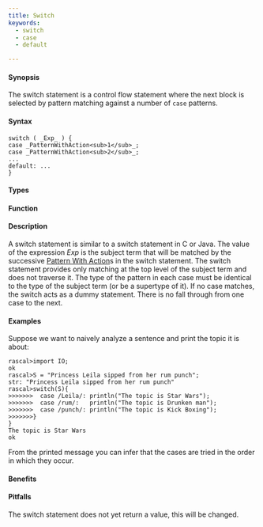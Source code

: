 ```yaml
---
title: Switch
keywords:
  - switch
  - case
  - default

---
```


#### Synopsis

The switch statement is a control flow statement
where the next block is selected by pattern matching
against a number of `case` patterns. 

#### Syntax

```rascal
switch ( _Exp_ ) {
case _PatternWithAction<sub>1</sub>_;
case _PatternWithAction<sub>2</sub>_;
...
default: ...
}
```

#### Types

#### Function

#### Description

A switch statement is similar to a switch statement in C or Java.
The value of the expression _Exp_ is the subject term that will be matched by the successive 
[Pattern With Action](/docs/Rascal/Expressions/Visit/PatternWithAction)s in the switch statement. The switch statement provides only matching at the top level of 
the subject term and does not traverse it. The type of the pattern in each case must be identical to the type of 
the subject term (or be a supertype of it). If no case matches, the switch acts as a dummy statement.
There is no fall through from one case to the next.

#### Examples

Suppose we want to naively analyze a sentence and print the topic it is about:

```rascal-shell
rascal>import IO;
ok
rascal>S = "Princess Leila sipped from her rum punch";
str: "Princess Leila sipped from her rum punch"
rascal>switch(S){
>>>>>>>  case /Leila/: println("The topic is Star Wars");
>>>>>>>  case /rum/:   println("The topic is Drunken man");
>>>>>>>  case /punch/: println("The topic is Kick Boxing");
>>>>>>>}
}
The topic is Star Wars
ok
```
From the printed message you can infer that the cases are tried in the order in which they occur.

#### Benefits

#### Pitfalls

The switch statement does not yet return a value, this will be changed.


